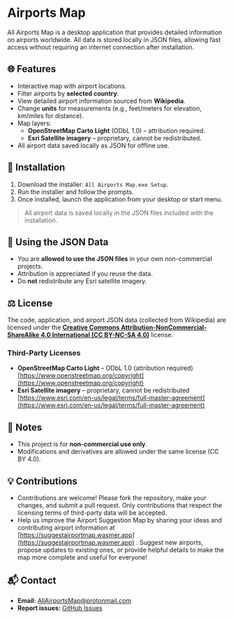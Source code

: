 # Airports Map

All Airports Map is a desktop application that provides detailed information on airports worldwide. All data is stored locally in JSON files, allowing fast access without requiring an internet connection after installation.

## 🌐 Features

- Interactive map with airport locations.
- Filter airports by **selected country**.
- View detailed airport information sourced from **Wikipedia**.
- Change **units** for measurements (e.g., feet/meters for elevation, km/miles for distance).
- Map layers:
  - **OpenStreetMap Carto Light** (ODbL 1.0) – attribution required.
  - **Esri Satellite imagery** – proprietary, cannot be redistributed.
- All airport data saved locally as JSON for offline use.

## 💾 Installation

1. Download the installer: `All Airports Map.exe Setup`.
2. Run the installer and follow the prompts.
3. Once installed, launch the application from your desktop or start menu.

> All airport data is saved locally in the JSON files included with the installation.

## 📂 Using the JSON Data

- You are **allowed to use the JSON files** in your own non-commercial projects.
- Attribution is appreciated if you reuse the data.
- Do **not** redistribute any Esri satellite imagery.

## ⚖️ License

The code, application, and airport JSON data (collected from Wikipedia) are licensed under the **[Creative Commons Attribution-NonCommercial-ShareAlike 4.0 International (CC BY-NC-SA 4.0)](https://creativecommons.org/licenses/by-nc-sa/4.0/)** license.

### Third-Party Licenses

- **OpenStreetMap Carto Light** – ODbL 1.0 (attribution required)  
  [https://www.openstreetmap.org/copyright](https://www.openstreetmap.org/copyright)
- **Esri Satellite imagery** – proprietary, cannot be redistributed  
  [https://www.esri.com/en-us/legal/terms/full-master-agreement](https://www.esri.com/en-us/legal/terms/full-master-agreement)

## 📝 Notes

- This project is for **non-commercial use only**.
- Modifications and derivatives are allowed under the same license (CC BY 4.0).

## 💡 Contributions

- Contributions are welcome! Please fork the repository, make your changes, and submit a pull request. Only contributions that respect the licensing terms of third-party data will be accepted.
- Help us improve the Airport Suggestion Map by sharing your ideas and contributing airport information at [https://suggestairportmap.wasmer.app](https://suggestairportmap.wasmer.app) 
. Suggest new airports, propose updates to existing ones, or provide helpful details to make the map more complete and useful for everyone!

## 📬 Contact

- **Email:** AllAirportsMap@protonmail.com  
- **Report issues:** [GitHub Issues](https://github.com/Crashtenplayz/Airport-Map/issues)
